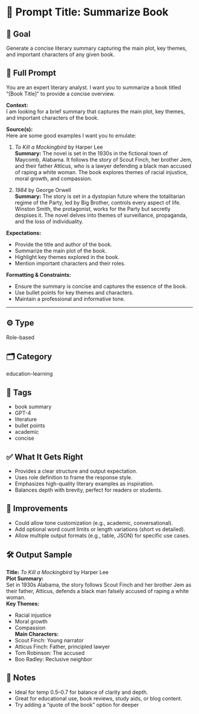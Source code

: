 # 📌 Prompt Title: Summarize Book

## 🎯 Goal
Generate a concise literary summary capturing the main plot, key themes, and important characters of any given book.

## 💬 Full Prompt
You are an expert literary analyst. I want you to summarize a book titled “[Book Title]” to provide a concise overview.

**Context:**  
I am looking for a brief summary that captures the main plot, key themes, and important characters of the book.

**Source(s):**  
Here are some good examples I want you to emulate:

1. *To Kill a Mockingbird* by Harper Lee  
   **Summary:** The novel is set in the 1930s in the fictional town of Maycomb, Alabama. It follows the story of Scout Finch, her brother Jem, and their father Atticus, who is a lawyer defending a black man accused of raping a white woman. The book explores themes of racial injustice, moral growth, and compassion.

2. *1984* by George Orwell  
   **Summary:** The story is set in a dystopian future where the totalitarian regime of the Party, led by Big Brother, controls every aspect of life. Winston Smith, the protagonist, works for the Party but secretly despises it. The novel delves into themes of surveillance, propaganda, and the loss of individuality.

**Expectations:**  
- Provide the title and author of the book.  
- Summarize the main plot of the book.  
- Highlight key themes explored in the book.  
- Mention important characters and their roles.

**Formatting & Constraints:**  
- Ensure the summary is concise and captures the essence of the book.  
- Use bullet points for key themes and characters.  
- Maintain a professional and informative tone.

---

## ⚙️ Type
Role-based

## 🗂️ Category
education-learning

## 🧠 Tags
- book summary
- GPT-4
- literature
- bullet points
- academic
- concise

## ✅ What It Gets Right
- Provides a clear structure and output expectation.  
- Uses role definition to frame the response style.  
- Emphasizes high-quality literary examples as inspiration.  
- Balances depth with brevity, perfect for readers or students.

## 🧪 Improvements
- Could allow tone customization (e.g., academic, conversational).  
- Add optional word count limits or length variations (short vs detailed).  
- Allow multiple output formats (e.g., table, JSON) for specific use cases.

## 🛠️ Output Sample

**Title:** *To Kill a Mockingbird* by Harper Lee  
**Plot Summary:**  
Set in 1930s Alabama, the story follows Scout Finch and her brother Jem as their father, Atticus, defends a black man falsely accused of raping a white woman.  
**Key Themes:**  
- Racial injustice  
- Moral growth  
- Compassion  
**Main Characters:**  
- Scout Finch: Young narrator  
- Atticus Finch: Father, principled lawyer  
- Tom Robinson: The accused  
- Boo Radley: Reclusive neighbor

## 📓 Notes
- Ideal for temp 0.5–0.7 for balance of clarity and depth.  
- Great for educational use, book reviews, study aids, or blog content.  
- Try adding a “quote of the book” option for deeper
